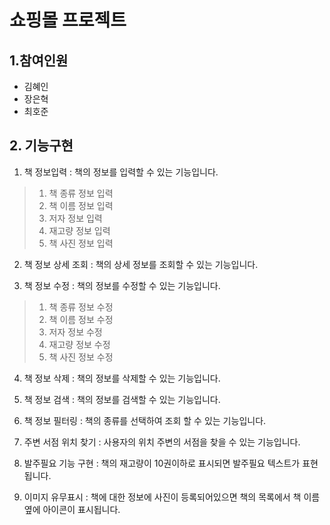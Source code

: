 # 쇼핑몰 프로젝트

## 1.참여인원
- 김혜인
- 장은혁
- 최호준

## 2. 기능구현
1. 책 정보입력 : 책의 정보를 입력할 수 있는 기능입니다.
>1. 책 종류 정보 입력
>2. 책 이름 정보 입력
>3. 저자 정보 입력
>4. 재고량 정보 입력
>5. 책 사진 정보 입력

2. 책 정보 상세 조회 : 책의 상세 정보를 조회할 수 있는 기능입니다.
   
3. 책 정보 수정 : 책의 정보를 수정할 수 있는 기능입니다.
>1. 책 종류 정보 수정
>2. 책 이름 정보 수정
>3. 저자 정보 수정
>4. 재고량 정보 수정
>5. 책 사진 정보 수정
4. 책 정보 삭제 : 책의 정보를 삭제할 수 있는 기능입니다.
 
5. 책 정보 검색 : 책의 정보를 검색할 수 있는 기능입니다.
  
6. 책 정보 필터링 : 책의 종류를 선택하여 조회 할 수 있는 기능입니다.
   
7. 주변 서점 위치 찾기 : 사용자의 위치 주변의 서점을 찾을 수 있는 기능입니다.

8. 발주필요 기능 구현 : 책의 재고량이 10권이하로 표시되면 발주필요 텍스트가 표현됩니다.

9. 이미지 유무표시 : 책에 대한 정보에 사진이 등록되어있으면 책의 목록에서 책 이름 옆에 아이콘이 표시됩니다.
